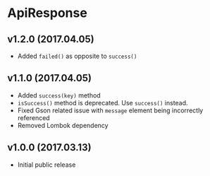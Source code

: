 ApiResponse
===========

v1.2.0 (2017.04.05)
-------------------
- Added `failed()` as opposite to `success()`

v1.1.0 (2017.04.05)
-------------------
- Added `success(key)` method
- `isSuccess()` method is deprecated. Use `success()` instead.
- Fixed Gson related issue with `message` element being incorrectly referenced
- Removed Lombok dependency


v1.0.0 (2017.03.13)
-------------------
- Initial public release
